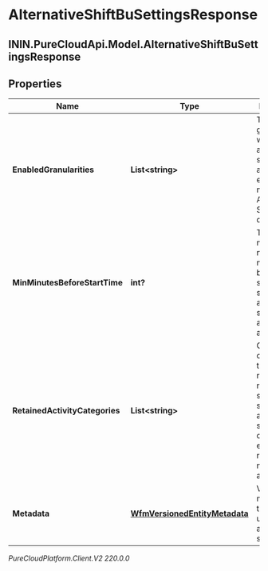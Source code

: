 # AlternativeShiftBuSettingsResponse

## ININ.PureCloudApi.Model.AlternativeShiftBuSettingsResponse

## Properties

|Name | Type | Description | Notes|
|------------ | ------------- | ------------- | -------------|
| **EnabledGranularities** | **List&lt;string&gt;** | The granularity at which alternative shifts is allowed. An empty list means Alternative Shifts is disabled | |
| **MinMinutesBeforeStartTime** | **int?** | The minimum number of minutes before the start of a shift that an alternative shift can be automatically approved | |
| **RetainedActivityCategories** | **List&lt;string&gt;** | Categories of activities that are required to remain at the same time slot for the alternative shifts offered. An empty list represents no retained activities | |
| **Metadata** | [**WfmVersionedEntityMetadata**](WfmVersionedEntityMetadata) | Version metadata for this business unit&#39;s alternative shift settings | |



_PureCloudPlatform.Client.V2 220.0.0_
